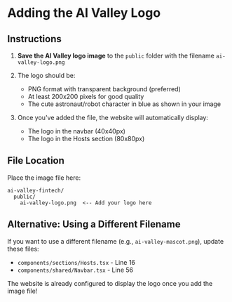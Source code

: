 # Adding the AI Valley Logo

## Instructions

1. **Save the AI Valley logo image** to the `public` folder with the filename `ai-valley-logo.png`

2. The logo should be:
   - PNG format with transparent background (preferred)
   - At least 200x200 pixels for good quality
   - The cute astronaut/robot character in blue as shown in your image

3. Once you've added the file, the website will automatically display:
   - The logo in the navbar (40x40px)
   - The logo in the Hosts section (80x80px)

## File Location
Place the image file here:
```
ai-valley-fintech/
  public/
    ai-valley-logo.png  <-- Add your logo here
```

## Alternative: Using a Different Filename
If you want to use a different filename (e.g., `ai-valley-mascot.png`), update these files:
- `components/sections/Hosts.tsx` - Line 16
- `components/shared/Navbar.tsx` - Line 56

The website is already configured to display the logo once you add the image file!
